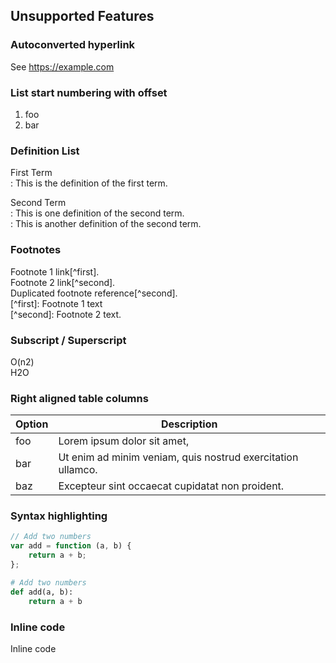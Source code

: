 ## Unsupported Features

### Autoconverted hyperlink

See https://example.com

### List start numbering with offset

1.  foo
2.  bar

### Definition List

First Term  
: This is the definition of the first term.

Second Term  
: This is one definition of the second term.  
: This is another definition of the second term.

### Footnotes

Footnote 1 link\[^first\].  
Footnote 2 link\[^second\].  
Duplicated footnote reference\[^second\].  
\[^first\]: Footnote 1 text  
\[^second\]: Footnote 2 text.

### Subscript / Superscript

O(n2)  
H2O

### Right aligned table columns

| Option | Description                                                 |
|--------|-------------------------------------------------------------|
| foo    | Lorem ipsum dolor sit amet,                                 |
| bar    | Ut enim ad minim veniam, quis nostrud exercitation ullamco. |
| baz    | Excepteur sint occaecat cupidatat non proident.             |

### Syntax highlighting

```javascript
// Add two numbers
var add = function (a, b) {
	return a + b;
};
```

```python
# Add two numbers
def add(a, b):
    return a + b
```

### Inline code

Inline code
